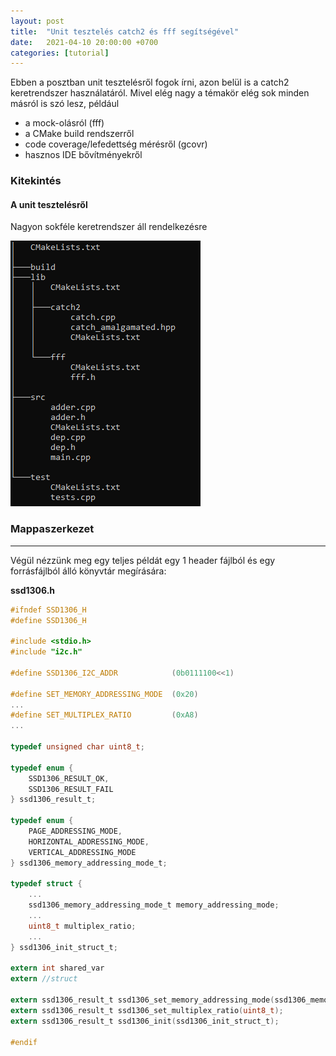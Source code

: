 ```yaml
---
layout: post
title:  "Unit tesztelés catch2 és fff segítségével"
date:   2021-04-10 20:00:00 +0700
categories: [tutorial]
---
```


Ebben a posztban unit tesztelésről fogok írni, azon belül is a catch2 keretrendszer használatáról.
Mivel elég nagy a témakör elég sok minden másról is szó lesz, például
- a mock-olásról (fff)
- a CMake build rendszerről
- code coverage/lefedettség mérésről (gcovr)
- hasznos IDE bővítményekről

### Kitekintés
#### A unit tesztelésről
Nagyon sokféle keretrendszer áll rendelkezésre

![Mappaszerkezet](https://raw.githubusercontent.com/samsmith94/samsmith94.github.io/master/static/img/_posts/unittesting/folder.png)

### Mappaszerkezet




---



Végül nézzünk meg egy teljes példát egy 1 header fájlból és egy forrásfájlból álló könyvtár megírására:

**ssd1306.h**
```c
#ifndef SSD1306_H
#define SSD1306_H

#include <stdio.h>
#include "i2c.h"

#define SSD1306_I2C_ADDR			(0b0111100<<1)

#define SET_MEMORY_ADDRESSING_MODE	(0x20)
...
#define SET_MULTIPLEX_RATIO			(0xA8)
...

typedef unsigned char uint8_t;

typedef enum {
    SSD1306_RESULT_OK,
    SSD1306_RESULT_FAIL
} ssd1306_result_t;

typedef enum {
    PAGE_ADDRESSING_MODE,
    HORIZONTAL_ADDRESSING_MODE,
    VERTICAL_ADDRESSING_MODE
} ssd1306_memory_addressing_mode_t;

typedef struct {
    ...
    ssd1306_memory_addressing_mode_t memory_addressing_mode;
    ...
    uint8_t multiplex_ratio;
    ...
} ssd1306_init_struct_t;

extern int shared_var
extern //struct

extern ssd1306_result_t ssd1306_set_memory_addressing_mode(ssd1306_memory_addressing_mode_t);
extern ssd1306_result_t ssd1306_set_multiplex_ratio(uint8_t);
extern ssd1306_result_t ssd1306_init(ssd1306_init_struct_t);

#endif

```
